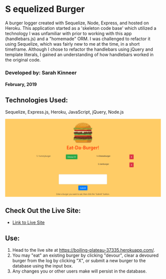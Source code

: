 # S equelized Burger
A burger logger created with Sequelize, Node, Express, and hosted on Heroku.  This application started as a 'skeleton code base' which utilized a technology I was unfamiliar with prior to working with this app (handlebars.js) and a "homemade" ORM.  I was challenged to refactor it using Sequelize, which was fairly new to me at the time, in a short timeframe.  Although I chose to refactor the handlebars using jQuery and template literals, I gained an understanding of how handlebars worked in the original code. 

### Developed by: Sarah Kinneer
#### February, 2019

## Technologies Used:
Sequelize, Express.js, Heroku, JavaScript, jQuery, Node.js

![Photo of the Eat-da-Burger page](burger.png)

## Check Out the Live Site:
- [Link to Live Site](https://boiling-plateau-37335.herokuapp.com/)

## Use:
1. Head to the live site at https://boiling-plateau-37335.herokuapp.com/.
2. You may "eat" an existing burger by clicking "devour", clear a devoured burger from the log by clicking "X", or submit a new burger to the database using the input box.
3. Any changes you or other users make will persist in the database.